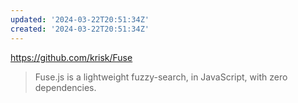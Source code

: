 ```yaml
---
updated: '2024-03-22T20:51:34Z'
created: '2024-03-22T20:51:34Z'
---
```

https://github.com/krisk/Fuse

> Fuse.js is a lightweight fuzzy-search, in JavaScript, with zero dependencies.